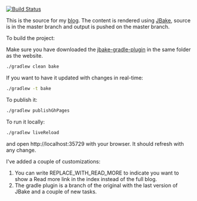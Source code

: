 [![Build Status](https://travis-ci.org/antonmry/galiglobal.svg)](https://travis-ci.org/antonmry/galiglobal)

This is the source for my [blog](http://www.galiglobal.com/). The content is rendered using [JBake](http://jbake.org/), source is in the master branch and output is pushed on the master branch.

To build the project:

Make sure you have downloaded the [jbake-gradle-plugin](https://github.com/jbake-org/jbake-gradle-plugin) in the same folder as the website.

```sh
./gradlew clean bake
```

If you want to have it updated with changes in real-time:

```sh
./gradlew -t bake
```

To publish it:

```sh
./gradlew publishGhPages
```

To run it locally:

```sh
./gradlew liveReload 
```

and open http://localhost:35729 with your browser. It should refresh with any change.

I've added a couple of customizations:

1. You can write REPLACE_WITH_READ_MORE to indicate you want to show a Read more link in the index instead of the full blog.
2. The gradle plugin is a branch of the original with the last version of JBake and a couple of new tasks.
